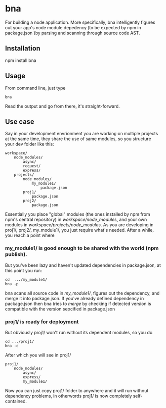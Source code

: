 # bna

For building a node application.  More specifically, bna intelligently figures out your app's node module depedency (to
be expected by npm in package.json )by parsing and scanning through source code AST.

## Installation

npm install bna

## Usage

From command line, just type

    bna

Read the output and go from there, it's straight-forward.

## Use case

Say in your development envrionment you are working on multiple projects at the same time, they share the use of same
modules, so you structure your dev folder like this:

    workspace/
        node_modules/
            async/
            request/
            express/
        projects/
            node_modules/
                my_module1/
                    package.json
            proj1/
                package.json
            proj2/
                package.json

Essentially you place "global" modules (the ones installed by npm from npm's central repository) in
*workspace/node_modules*, and your own modules in *workspace/projects/node_modules*.  As you are developing
in proj1/, proj2/, my_module1/, you just require what's needed.  After a while, you reach a point where

### my_module1/ is good enough to be shared with the world (npm publish).

But you've been lazy and haven't updated dependencies in package.json, at this point you run:

    cd  .../my_module1/
    bna -p

bna scans all source code in *my_module1/*, figures out the dependency, and merge it into package.json.  If you've
already defined dependency in package.json then bna tries to *merge* by checking if detected version is compatible with
the version sepcified in package.json

### proj1/ is ready for deployment

But obviously proj1/ won't run without its dependent modules, so you do:

    cd .../proj1/
    bna -c

After which you will see in proj1/

    proj1/
        node_modules/
            async/
            express/
            my_module1/

Now you can just copy proj1/ folder to anywhere and it will run without dependency problems, in otherwords proj1/
is now completely self-contained.





